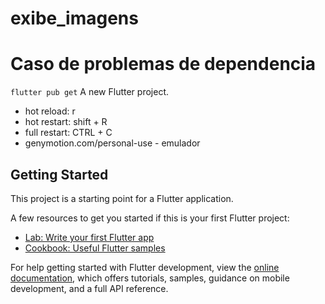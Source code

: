 # exibe_imagens
# Caso de problemas de dependencia 
`flutter pub get`
A new Flutter project.

- hot reload: r 
- hot restart: shift + R
- full restart: CTRL + C 
- genymotion.com/personal-use - emulador 






## Getting Started

This project is a starting point for a Flutter application.

A few resources to get you started if this is your first Flutter project:

- [Lab: Write your first Flutter app](https://docs.flutter.dev/get-started/codelab)
- [Cookbook: Useful Flutter samples](https://docs.flutter.dev/cookbook)

For help getting started with Flutter development, view the
[online documentation](https://docs.flutter.dev/), which offers tutorials,
samples, guidance on mobile development, and a full API reference.

